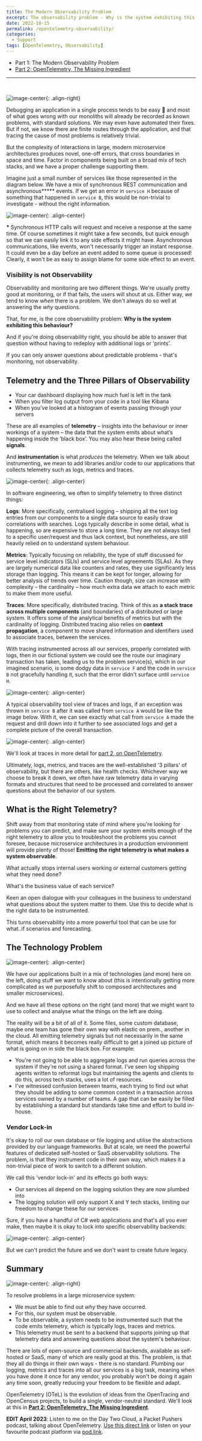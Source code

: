```yaml
---
title: The Modern Observability Problem
excerpt: The observability problem - Why is the system exhibiting this behaviour?
date: 2022-10-15
permalink: /opentelemetry-observability/
categories:
  - Support
tags: [OpenTelemetry, Observability]
---
```


- Part 1: The Modern Observability Problem
- [Part 2: OpenTelemetry, The Missing Ingredient](/opentelemetry)

----------------------------
<br/>

![image-center](/assets/images/opentelemetry/stack3.png){: .align-right}

Debugging an application in a single process tends to be easy 💪 and most of what goes wrong with our monoliths will already be recorded as known problems, with standard solutions. We may even have automated their fixes. But if not, we know there are finite routes through the application, and that tracing the cause of most problems is relatively trivial.

But the complexity of interactions in large, modern microservice architectures produces novel, one-off errors, that cross boundaries in space and time. Factor in components being built on a broad mix of tech stacks, and we have a proper challenge supporting them.

Imagine just a small number of services like those represented in the diagram below. We have a mix of synchronous REST communication and asynchronous**\*** events. If we get an error in `service H` because of something that happened in `service B`, this would be non-trivial to investigate - without the right information.

![image-center](/assets/images/opentelemetry/microservices.png){: .align-center}

**\*** Synchronous HTTP calls will request and receive a response at the same time. Of course sometimes it might take a few seconds, but quick enough so that we can easily link it to any side effects it might have. Asynchronous communications, like events, won't necessarily trigger an instant response. It could even be a day before an event added to some queue is processed! Clearly, it won't be as easy to assign blame for some side effect to an event.

### Visibility is not Observability

Observability and monitoring are two different things. We're usually pretty good at monitoring, or if that fails, the users will shout at us. Either way, we tend to know *when* there is a problem. We don't always do so well at answering the *why* questions.

That, for me, is the core observability problem: **Why is the system exhibiting this behaviour?**

And if you're doing observability right, you should be able to answer that question without having to redeploy with additional logs or 'prints'.

If you can only answer questions about predictable problems - that's monitoring, not observability.

## Telemetry and the Three Pillars of Observability

- Your car dashboard displaying how much fuel is left in the tank
- When you filter log output from your code in a tool like Kibana
- When you’ve looked at a histogram of events passing through your servers

These are all examples of **telemetry** – insights into the behaviour or inner workings of a system – the data that the system emits about what’s happening inside the ‘black box’. You may also hear these being called **signals**.

And **instrumentation** is what *produces* the telemetry. When we talk about instrumenting, we mean to add libraries and/or code to our applications that collects telemetry such as logs, metrics and traces.

![image-center](/assets/images/opentelemetry/signals2.png){: .align-center}

In software engineering, we often to simplify telemetry to three distinct things:

**Logs**: More specifically, centralised logging – shipping all the text log entries from our components to a single data source to easily draw correlations with searches. Logs typically describe in some detail, what is happening, so are expensive to store a long time. They are not always tied to a specific user/request and thus lack context, but nonetheless, are still heavily relied on to understand system behaviour.

**Metrics**: Typically focusing on reliability, the type of stuff discussed for service level indicators (SLIs) and service level agreements (SLAs). As they are largely numerical data like counters and rates, they use significantly less storage than logging. This means it can be kept for longer, allowing for better analysis of trends over time. Caution though, size can increase with complexity – the cardinality – how much extra data we attach to each metric to make them more useful.

**Traces**: More specifically, distributed tracing. Think of this as **a stack trace across multiple components** (and boundaries) of a distributed or large system. It offers some of the analytical benefits of metrics but with the cardinality of logging. Distributed tracing also relies on **context propagation**, a component to move shared information and identifiers used to associate traces, between the services.

With tracing instrumented across all our services, properly correlated with logs, then in our fictional system we could see the route our imaginary transaction has taken, leading us to the problem service(s), which in our imagined scenario, is some dodgy data in `service F` and the code in `service B` not gracefully handling it, such that the error didn't surface until `service H`.

![image-center](/assets/images/opentelemetry/microservices2.png){: .align-center}

A typical observability tool view of traces and logs, if an exception was thrown in `service B` after it was called from `service A` would be like the image below. With it, we can see exactly what call from `service A` made the request and drill down into it further to see associated logs and get a complete picture of the overall transaction.

![image-center](/assets/images/opentelemetry/ai-spans.png){: .align-center}

We'll look at traces in more detail for [part 2, on OpenTelemetry](/opentelemetry).

Ultimately, logs, metrics, and traces are the well-established '3 pillars' of observability, but there are others, like health checks. Whichever way we choose to break it down, we often have raw telemetry data in varying formats and structures that need to be processed and correlated to answer questions about the behavior of our system.

## What is the Right Telemetry?

Shift away from that monitoring state of mind where you're looking for problems you can predict, and make sure your system emits enough of the right telemetry to allow you to troubleshoot the problems you cannot foresee, because microservice architectures in a production environment will provide plenty of those! **Emitting the right telemetry is what makes a system observable**.

What actually stops internal users working or external customers getting what they need done?

What's the business value of each service?

Keen an open dialogue with your colleagues in the business to understand what questions about the system  matter to them. Use this to decide what is the right data to be instrumented.

This turns observability into a more powerful tool that can be use for what..if scenarios and forecasting.

## The Technology Problem

![image-center](/assets/images/opentelemetry/tech1.png){: .align-center}

We have our applications built in a mix of technologies (and more) here on the left, doing stuff we want to know about (this is intentionally getting more complicated as we purposefully shift to composed architectures and smaller microservices).

And we have all these options on the right (and more) that we might want to use to collect and analyse what the things on the left are doing.

The reality will be a bit of all of it. Some files, some custom database, maybe one team has gone their own way with elastic on prem., another in the cloud. All emitting telemetry signals but not necessarily in the same format, which means it becomes really difficult to get a joined up picture of what is going on in side the black box. For example:

- You're not going to be able to aggregate logs and run queries across the system if they're not using a shared format. I've seen log shipping agents written to reformat logs but maintaining the agents and clients to do this, across tech stacks, uses a lot of resources.
- I've witnessed confusion between teams, each trying to find out what they should be adding to some common context in a transaction across services owned by a number of teams. A gap that can be easily be filled by establishing a standard but standards take time and effort to build in-house.

### Vendor Lock-in

It's okay to roll our own database or file logging and utilise the abstractions provided by our language frameworks. But at scale, we need the powerful features of dedicated self-hosted or SaaS observability solutions. The problem, is that they instrument code in their own way, which makes it a non-trivial piece of work to switch to a different solution.

We call this 'vendor lock-in' and its effects go both ways:

- Our services all depend on the logging solution they are now plumbed into
- The logging solution will only support X and Y tech stacks, limiting our freedom to change these for our services

Sure, if you have a handful of C# web applications and that's all you ever make, then maybe it is okay to lock into specific observability backends:

![image-center](/assets/images/opentelemetry/tech2.png){: .align-center}

But we can't predict the future and we don't want to create future legacy.

## Summary

![image-center](/assets/images/opentelemetry/observable.png){: .align-right}

To resolve problems in a large microservice system:

- We must be able to find out *why* they have occurred.
- For this, our system must be observable.
- To be observable, a system needs to be instrumented such that the code emits telemetry, which is typically logs, traces and metrics.
- This telemetry must be sent to a backend that supports joining up that telemetry data and answering questions about the system's behaviour.

There are lots of open-source and commercial backends, available as self-hosted or SaaS, many of which are really good at this. The problem, is that they all do things in their own ways - there is no standard. Plumbing our logging, metrics and traces into all our services is a big task, meaning when you have done it once for any vendor, you probably won't be doing it again any time soon, greatly reducing your freedom to be flexible and adapt.

OpenTelemetry (OTeL) is the evolution of ideas from the OpenTracing and OpenCensus projects, to build a single, vendor-neutral standard. We'll look at this in **[Part 2: OpenTelemetry, The Missing Ingredient](/opentelemetry)**.

**EDIT April 2023**: Listen to me on the Day Two Cloud, a Packet Pushers podcast, talking about OpenTelemetry. [Use this direct link](https://packetpushers.net/podcast/day-two-cloud-192-opentelemetry-getting-from-visibility-to-observability-with-ben-hall/) or listen on your favourite podcast platform via [pod.link](https://pod.link/1460004936/episode/20e545a2b4fd8e48142eb4a23e67d4ce).
